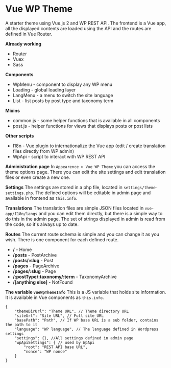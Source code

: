 ﻿# Vue WP Theme
A starter theme using Vue.js 2 and WP REST API.
The frontend is a Vue app, all the displayed contents are loaded using the API and the routes are defined in Vue Router. 

**Already working**
* Router
* Vuex
* Sass

**Components**
* WpMenu - component to display any WP menu
* Loading - global loading layer
* LangMenu - a menu to switch the site language
* List - list posts by post type and taxonomy term

**Mixins**
* common.js - some helper functions that is available in all components
* post.js - helper functions for views that displays posts or post lists

**Other scripts**
* I18n - Vue plugin to internationalize the Vue app
   (edit / create translation files directly from WP admin)
* WpApi - script to interact with WP REST API

**Administration page**
In `Appearence > Vue WP Theme` you can access the theme options page. There you can edit the site settings and edit translation files or even create a new one.

**Settings**
The settings are stored in a php file, located in `settings/theme-settings.php`. The defined options will be editable in admin page and available in frontend as `this.info`.

**Translations**
The translation files are simple JSON files located in `vue-app/I18n/langs` and you can edit them directly, but there is a simple way to do this in the admin page. The set of strings displayed in admin is read from the code, so it's always up to date.

**Routes**
The current route schema is simple and you can change it as you wish. There is one component for each defined route.
* **/** - Home
* **/posts** - PostArchive
* **/posts/:slug** - Post
* **/pages** - PageArchive
* **/pages/:slug** - Page
* **/:postType/:taxonomy/:term** - TaxonomyArchive
* **/[anything else]** - NotFound

**The variable `vueWpThemeInfo`**
This is a JS variable that holds site information. It is available in Vue components as `this.info`.

	{
		"themeDirUrl": "Theme URL", // Theme directory URL
		"siteUrl": "Site URL", // Full site URL
		"basePath": "Path", // If WP base URL is a sub folder, contains the path to it
		"language": "WP language", // The language defined in Wordpress settings
		"settings": {}, //All settings defined in admin page
		"wpApiSettings": { // used by WpApi
			"root": "REST API base URL",
			"nonce": "WP nonce"
		}
	}
